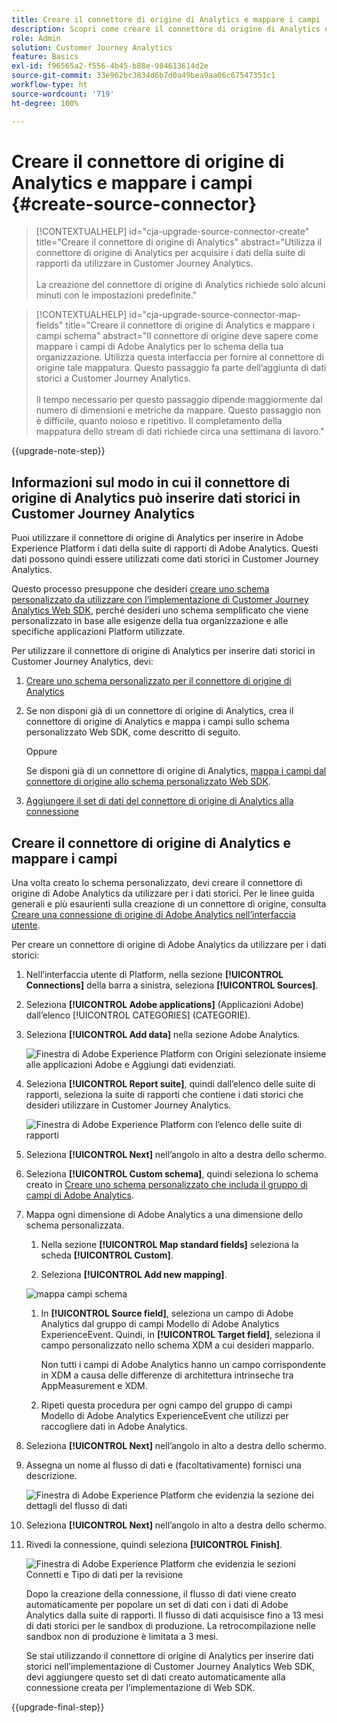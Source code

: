 ```yaml
---
title: Creare il connettore di origine di Analytics e mappare i campi
description: Scopri come creare il connettore di origine di Analytics e mappare i campi
role: Admin
solution: Customer Journey Analytics
feature: Basics
exl-id: f96565a2-f556-4b45-b88e-984613614d2e
source-git-commit: 33e962bc3834d6b7d0a49bea9aa06c67547351c1
workflow-type: ht
source-wordcount: '719'
ht-degree: 100%

---
```


# Creare il connettore di origine di Analytics e mappare i campi {#create-source-connector}

<!-- markdownlint-disable MD034 -->

>[!CONTEXTUALHELP]
>id="cja-upgrade-source-connector-create"
>title="Creare il connettore di origine di Analytics"
>abstract="Utilizza il connettore di origine di Analytics per acquisire i dati della suite di rapporti da utilizzare in Customer Journey Analytics.<br><br>La creazione del connettore di origine di Analytics richiede solo alcuni minuti con le impostazioni predefinite."

<!-- markdownlint-enable MD034 -->

<!-- markdownlint-disable MD034 -->

>[!CONTEXTUALHELP]
>id="cja-upgrade-source-connector-map-fields"
>title="Creare il connettore di origine di Analytics e mappare i campi schema"
>abstract="Il connettore di origine deve sapere come mappare i campi di Adobe Analytics per lo schema della tua organizzazione. Utilizza questa interfaccia per fornire al connettore di origine tale mappatura. Questo passaggio fa parte dell’aggiunta di dati storici a Customer Journey Analytics.<br><br>Il tempo necessario per questo passaggio dipende maggiormente dal numero di dimensioni e metriche da mappare. Questo passaggio non è difficile, quanto noioso e ripetitivo. Il completamento della mappatura dello stream di dati richiede circa una settimana di lavoro."

<!-- markdownlint-enable MD034 -->

{{upgrade-note-step}}

## Informazioni sul modo in cui il connettore di origine di Analytics può inserire dati storici in Customer Journey Analytics

Puoi utilizzare il connettore di origine di Analytics per inserire in Adobe Experience Platform i dati della suite di rapporti di Adobe Analytics. Questi dati possono quindi essere utilizzati come dati storici in Customer Journey Analytics.

Questo processo presuppone che desideri [creare uno schema personalizzato da utilizzare con l’implementazione di Customer Journey Analytics Web SDK](/help/getting-started/cja-upgrade/cja-upgrade-schema-create.md), perché desideri uno schema semplificato che viene personalizzato in base alle esigenze della tua organizzazione e alle specifiche applicazioni Platform utilizzate.

Per utilizzare il connettore di origine di Analytics per inserire dati storici in Customer Journey Analytics, devi:

1. [Creare uno schema personalizzato per il connettore di origine di Analytics](/help/getting-started/cja-upgrade/cja-upgrade-source-connector-schema.md)

1. Se non disponi già di un connettore di origine di Analytics, crea il connettore di origine di Analytics e mappa i campi sullo schema personalizzato Web SDK, come descritto di seguito.

   Oppure

   Se disponi già di un connettore di origine di Analytics, [mappa i campi dal connettore di origine allo schema personalizzato Web SDK](/help/getting-started/cja-upgrade/cja-upgrade-from-source-connector.md).

1. [Aggiungere il set di dati del connettore di origine di Analytics alla connessione](/help/getting-started/cja-upgrade/cja-upgrade-source-connector-dataset.md)

## Creare il connettore di origine di Analytics e mappare i campi

Una volta creato lo schema personalizzato, devi creare il connettore di origine di Adobe Analytics da utilizzare per i dati storici. Per le linee guida generali e più esaurienti sulla creazione di un connettore di origine, consulta [Creare una connessione di origine di Adobe Analytics nell’interfaccia utente](https://experienceleague.adobe.com/docs/experience-platform/sources/ui-tutorials/create/adobe-applications/analytics.html?lang=it).

Per creare un connettore di origine di Adobe Analytics da utilizzare per i dati storici:

1. Nell’interfaccia utente di Platform, nella sezione **[!UICONTROL Connections]** della barra a sinistra, seleziona **[!UICONTROL Sources]**.

1. Seleziona **[!UICONTROL Adobe applications]** (Applicazioni Adobe) dall’elenco [!UICONTROL CATEGORIES] (CATEGORIE).

1. Seleziona **[!UICONTROL Add data]** nella sezione Adobe Analytics.

   ![Finestra di Adobe Experience Platform con Origini selezionate insieme alle applicazioni Adobe e Aggiungi dati evidenziati.](./assets/sources-overview.png)

1. Seleziona **[!UICONTROL Report suite]**, quindi dall’elenco delle suite di rapporti, seleziona la suite di rapporti che contiene i dati storici che desideri utilizzare in Customer Journey Analytics.

   ![Finestra di Adobe Experience Platform con l’elenco delle suite di rapporti](./assets/report-suites.png)

1. Seleziona **[!UICONTROL Next]** nell’angolo in alto a destra dello schermo.

1. Seleziona **[!UICONTROL Custom schema]**, quindi seleziona lo schema creato in [Creare uno schema personalizzato che includa il gruppo di campi di Adobe Analytics](/help/getting-started/cja-upgrade/cja-upgrade-source-connector-schema.md). <!-- Deleted this, because I changed this from choosing the default schemawe're pointing them now at the schema they just created: "Adobe Experience Platform  automatically creates the schema and the corresponding dataset to map all standard fields from the selected Adobe Analytics report suite." -->

   <!-- add screenshot -->

1. Mappa ogni dimensione di Adobe Analytics a una dimensione dello schema personalizzata.

   1. Nella sezione **[!UICONTROL Map standard fields]** seleziona la scheda **[!UICONTROL Custom]**.

   1. Seleziona **[!UICONTROL Add new mapping]**.

   ![mappa campi schema](assets/schema-mapping.png)

   1. In **[!UICONTROL Source field]**, seleziona un campo di Adobe Analytics dal gruppo di campi Modello di Adobe Analytics ExperienceEvent. Quindi, in **[!UICONTROL Target field]**, seleziona il campo personalizzato nello schema XDM a cui desideri mapparlo.

      Non tutti i campi di Adobe Analytics hanno un campo corrispondente in XDM a causa delle differenze di architettura intrinseche tra AppMeasurement e XDM.

   1. Ripeti questa procedura per ogni campo del gruppo di campi Modello di Adobe Analytics ExperienceEvent che utilizzi per raccogliere dati in Adobe Analytics.

1. Seleziona **[!UICONTROL Next]** nell’angolo in alto a destra dello schermo.

1. Assegna un nome al flusso di dati e (facoltativamente) fornisci una descrizione.

   ![Finestra di Adobe Experience Platform che evidenzia la sezione dei dettagli del flusso di dati](./assets/dataflow-detail.png)

1. Seleziona **[!UICONTROL Next]** nell’angolo in alto a destra dello schermo.

1. Rivedi la connessione, quindi seleziona **[!UICONTROL Finish]**.

   ![Finestra di Adobe Experience Platform che evidenzia le sezioni Connetti e Tipo di dati per la revisione](./assets/review.png)

   Dopo la creazione della connessione, il flusso di dati viene creato automaticamente per popolare un set di dati con i dati di Adobe Analytics dalla suite di rapporti. Il flusso di dati acquisisce fino a 13 mesi di dati storici per le sandbox di produzione. La retrocompilazione nelle sandbox non di produzione è limitata a 3 mesi.

   Se stai utilizzando il connettore di origine di Analytics per inserire dati storici nell’implementazione di Customer Journey Analytics Web SDK, devi aggiungere questo set di dati creato automaticamente alla connessione creata per l’implementazione di Web SDK.

{{upgrade-final-step}}
